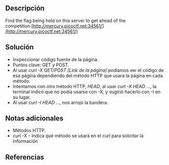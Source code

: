 ## Descripción
Find the flag being held on this server to get ahead of the competition [http://mercury.picoctf.net:34561/](http://mercury.picoctf.net:34561/)
## Solución
- Inspeccionar código fuente de la página.
- Puntos clave: GET y POST.
- Al usar *curl -X  GET/POST  [Link de la página]* podíamos ver el código de esa página dependiendo del método HTTP que usara la página en cada método.
- Intentamos con otro método HTTP,  *HEAD*, al usar *curl -X HEAD ...*, la terminal indicó que no podía usarse con -X, y sugirió hacerlo con -I en su lugar.
- Al usar *curl -I HEAD ...*, nos arrojó la bandera.
## Notas adicionales
- Métodos HTTP.
- curl -X - Indica qué método se usará en el curl para solicitar la información
## Referencias